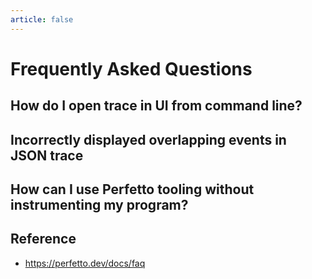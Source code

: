 ```yaml
---
article: false
---
```


# Frequently Asked Questions

## How do I open trace in UI from command line?
## Incorrectly displayed overlapping events in JSON trace
## How can I use Perfetto tooling without instrumenting my program?

## Reference

- https://perfetto.dev/docs/faq